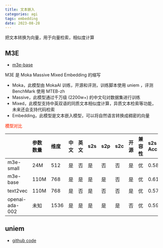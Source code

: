```yaml
---
title: 文本嵌入
categories: agi
tags: embedding
date: 2023-08-28
---
```


把文本转换为向量，用于向量检索，相似度计算

## M3E

- [m3e-base](https://huggingface.co/moka-ai/m3e-base)

M3E 是 Moka Massive Mixed Embedding 的缩写

- Moka，此模型由 MokaAI 训练，开源和评测，训练脚本使用 uniem ，评测 BenchMark 使用 MTEB-zh
- Massive，此模型通过千万级 (2200w+) 的中文句对数据集进行训练
- Mixed，此模型支持中英双语的同质文本相似度计算，异质文本检索等功能，未来还会支持代码检索
- Embedding，此模型是文本嵌入模型，可以将自然语言转换成稠密的向量

**<font color='Tomato'>模型对比</font>**

|                | 参数数量 | 维度 | 中文 | 英文 | s2s | s2p | s2c | 开源 | 兼容性 | s2s Acc | s2p ndcg@10 |
| :------------- | :------- | :--- | :--- | :--- | :-- | :-- | :-- | :--- | :----- | :------ | :---------- |
| m3e-small      | 24M      | 512  | 是   | 否   | 是  | 否  | 否  | 是   | 优     | 0.5834  | 0.7262      |
| m3e-base       | 110M     | 768  | 是   | 是   | 是  | 是  | 否  | 是   | 优     | 0.6157  | 0.8004      |
| text2vec       | 110M     | 768  | 是   | 否   | 是  | 否  | 否  | 是   | 优     | 0.5755  | 0.6346      |
| openai-ada-002 | 未知     | 1536 | 是   | 是   | 是  | 是  | 是  | 否   | 优     | 0.5956  | 0.7786      |

## uniem

- [github code](https://github.com/wangyuxinwhy/uniem)

